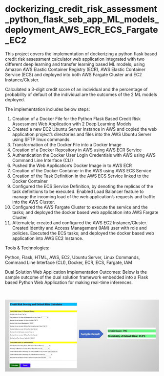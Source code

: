 # dockerizing_credit_risk_assessment_python_flask_seb_app_ML_models_deployment_AWS_ECR_ECS_Fargate_EC2

This project covers the implementation of dockerizing a python flask based credit risk assessment calculator web application integrated with two different deep learning and transfer learning based ML models; using Amazon AWS Elastic Container Registry (ECR), AWS Elastic Container Service (ECS) and deployed into both AWS Fargate Cluster and EC2 Instance/Cluster.  

Calculated a 3-digit credit score of an individual and the percentage of probability of default of the individual are the outcomes of the 2 ML models deployed.  

The implementation includes below steps:  

1. Creation of a Docker File for the Python Flask Based Credit Risk Assessment Web Application with 2 Deep Learning Models 
2. Created a new EC2 Ubuntu Server Instance in AWS and copied the web application project’s directories and files into the AWS Ubuntu Server using SFTP linux commands. 
3. Transformation of the Docker File into a Docker Image 
4. Creation of a Docker Repository in AWS using AWS ECR Service 
5. Authentication the Docker User Login Credentials with AWS using AWS Command Line Interface (CLI) 
6. Pushed the Web Application’s Docker Image in to AWS ECR 
7. Creation of the Docker Container in the AWS using AWS ECS Service 
8. Creation of the Task Definition in the AWS ECS Service linked to the Docker Container 
9. Configured the ECS Service Definition, by denoting the replicas of the task definitions to be executed. Enabled Load Balancer feature to manage the incoming load of the web application’s requests and traffic into the AWS Cluster. 
10. Configured the AWS Fargate Cluster to execute the service and the tasks; and deployed the docker based web application into AWS Fargate Cluster. 
11. Alternately; created and configured the AWS EC2 Instance/Cluster. Created Identity and Access Management (IAM) user with role and policies. Executed the ECS tasks; and deployed the docker based web application into AWS EC2 Instance.  

Tools & Technologies: 

Python, Flask, HTML, AWS, EC2, Ubuntu Server, Linux Commands, Command Line Interface (CLI), Docker, ECR, ECS, Fargate, IAM

Dual Solution Web Application Implementation Outcomes:
Below is the sample outcome of the dual solution framework embedded into a Flask based Python Web Application for making real-time inferences.
<br>
<br>
<br>

![](images/Dual_Solution_Implementation_In_Web_Application.jpg)

<br>
